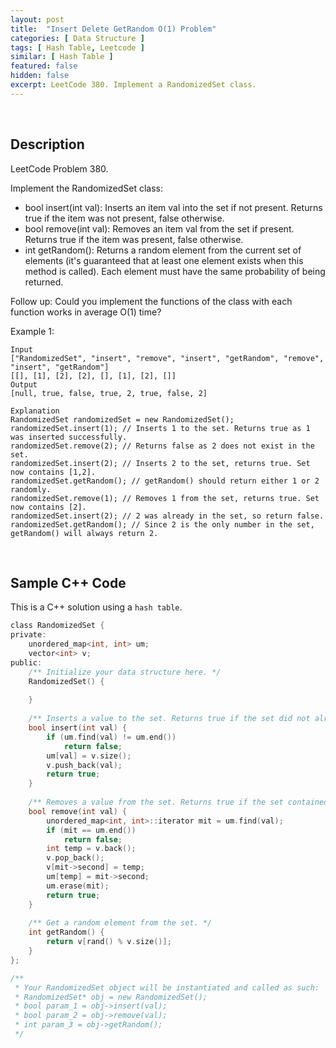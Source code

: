 ```yaml
---
layout: post
title:  "Insert Delete GetRandom O(1) Problem"
categories: [ Data Structure ]
tags: [ Hash Table, Leetcode ]
similar: [ Hash Table ]
featured: false
hidden: false
excerpt: LeetCode 380. Implement a RandomizedSet class.
---
```


<br />

## Description

LeetCode Problem 380. 

Implement the RandomizedSet class:

* bool insert(int val): Inserts an item val into the set if not present. Returns true if the item was not present, false otherwise.
* bool remove(int val): Removes an item val from the set if present. Returns true if the item was present, false otherwise.
* int getRandom(): Returns a random element from the current set of elements (it's guaranteed that at least one element exists when this method is called). Each element must have the same probability of being returned.

Follow up: Could you implement the functions of the class with each function works in average O(1) time?

Example 1:

```
Input
["RandomizedSet", "insert", "remove", "insert", "getRandom", "remove", "insert", "getRandom"]
[[], [1], [2], [2], [], [1], [2], []]
Output
[null, true, false, true, 2, true, false, 2]

Explanation
RandomizedSet randomizedSet = new RandomizedSet();
randomizedSet.insert(1); // Inserts 1 to the set. Returns true as 1 was inserted successfully.
randomizedSet.remove(2); // Returns false as 2 does not exist in the set.
randomizedSet.insert(2); // Inserts 2 to the set, returns true. Set now contains [1,2].
randomizedSet.getRandom(); // getRandom() should return either 1 or 2 randomly.
randomizedSet.remove(1); // Removes 1 from the set, returns true. Set now contains [2].
randomizedSet.insert(2); // 2 was already in the set, so return false.
randomizedSet.getRandom(); // Since 2 is the only number in the set, getRandom() will always return 2.
```

<br />

## Sample C++ Code


This is a C++ solution using a `hash table`.

```c
class RandomizedSet {
private:
    unordered_map<int, int> um;
    vector<int> v;
public:
    /** Initialize your data structure here. */
    RandomizedSet() {
        
    }
    
    /** Inserts a value to the set. Returns true if the set did not already contain the specified element. */
    bool insert(int val) {
        if (um.find(val) != um.end())
            return false;
        um[val] = v.size();
        v.push_back(val);
        return true;
    }
    
    /** Removes a value from the set. Returns true if the set contained the specified element. */
    bool remove(int val) {
        unordered_map<int, int>::iterator mit = um.find(val);
        if (mit == um.end())
            return false;
        int temp = v.back();
        v.pop_back();
        v[mit->second] = temp;
        um[temp] = mit->second;
        um.erase(mit);
        return true;
    }
    
    /** Get a random element from the set. */
    int getRandom() {
        return v[rand() % v.size()];
    }
};

/**
 * Your RandomizedSet object will be instantiated and called as such:
 * RandomizedSet* obj = new RandomizedSet();
 * bool param_1 = obj->insert(val);
 * bool param_2 = obj->remove(val);
 * int param_3 = obj->getRandom();
 */
```
